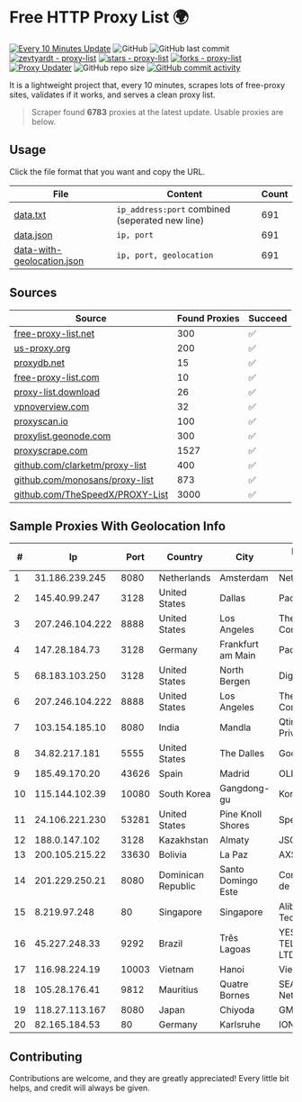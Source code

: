 
# Free HTTP Proxy List 🌍

[![Every 10 Minutes Update](https://github.com/mertguvencli/http-proxy-list/actions/workflows/main.yml/badge.svg?branch=main)](https://github.com/mertguvencli/http-proxy-list/actions/workflows/main.yml)
![GitHub](https://img.shields.io/github/license/mertguvencli/http-proxy-list)
![GitHub last commit](https://img.shields.io/github/last-commit/mertguvencli/http-proxy-list)
[![zevtyardt - proxy-list](https://img.shields.io/static/v1?label=zevtyardt&message=proxy-list&color=blue&logo=github)](https://github.com/zevtyardt/proxy-list "Go to GitHub repo")
[![stars - proxy-list](https://img.shields.io/github/stars/zevtyardt/proxy-list?style=social)](https://github.com/zevtyardt/proxy-list)
[![forks - proxy-list](https://img.shields.io/github/forks/zevtyardt/proxy-list?style=social)](https://github.com/zevtyardt/proxy-list)
[![Proxy Updater](https://github.com/zevtyardt/proxy-list/workflows/Proxy%20Updater/badge.svg)](https://github.com/zevtyardt/proxy-list/actions?query=workflow:"Proxy+Updater")
![GitHub repo size](https://img.shields.io/github/repo-size/zevtyardt/proxy-list)
[![GitHub commit activity](https://img.shields.io/github/commit-activity/m/zevtyardt/proxy-list?logo=commits)](https://github.com/zevtyardt/proxy-list/commits/main)

It is a lightweight project that, every 10 minutes, scrapes lots of free-proxy sites, validates if it works, and serves a clean proxy list.

> Scraper found **6783** proxies at the latest update. Usable proxies are below.

## Usage

Click the file format that you want and copy the URL.

|File|Content|Count|
|----|-------|-----|
|[data.txt](https://raw.githubusercontent.com/mertguvencli/http-proxy-list/main/proxy-list/data.txt)|`ip_address:port` combined (seperated new line)|691|
|[data.json](https://raw.githubusercontent.com/mertguvencli/http-proxy-list/main/proxy-list/data.json)|`ip, port`|691|
|[data-with-geolocation.json](https://raw.githubusercontent.com/mertguvencli/http-proxy-list/main/proxy-list/data-with-geolocation.json)|`ip, port, geolocation`|691|

## Sources

|Source|Found Proxies|Succeed|
|------|-------------|-------|
|[free-proxy-list.net](https://free-proxy-list.net)|300|✅|
|[us-proxy.org](https://www.us-proxy.org)|200|✅|
|[proxydb.net](http://proxydb.net)|15|✅|
|[free-proxy-list.com](https://free-proxy-list.com/?page=&port=&type%5B%5D=http&type%5B%5D=https&up_time=0&search=Search)|10|✅|
|[proxy-list.download](https://www.proxy-list.download/HTTP)|26|✅|
|[vpnoverview.com](https://vpnoverview.com/privacy/anonymous-browsing/free-proxy-servers)|32|✅|
|[proxyscan.io](https://www.proxyscan.io)|100|✅|
|[proxylist.geonode.com](https://proxylist.geonode.com/api/proxy-list?limit=300&page=1&sort_by=lastChecked&sort_type=desc&protocols=http,https)|300|✅|
|[proxyscrape.com](https://api.proxyscrape.com/v2/?request=displayproxies&protocol=http&timeout=10000&country=all&ssl=all&anonymity=all)|1527|✅|
|[github.com/clarketm/proxy-list](https://raw.githubusercontent.com/clarketm/proxy-list/master/proxy-list-raw.txt)|400|✅|
|[github.com/monosans/proxy-list](https://raw.githubusercontent.com/monosans/proxy-list/main/proxies/http.txt)|873|✅|
|[github.com/TheSpeedX/PROXY-List](https://raw.githubusercontent.com/TheSpeedX/PROXY-List/master/http.txt)|3000|✅|


## Sample Proxies With Geolocation Info

|#|Ip|Port|Country|City|Internet Service Provider|
|-|--|----|-------|----|-------------------------|
|1|31.186.239.245|8080|Netherlands|Amsterdam|NetSkope Inc|
|2|145.40.99.247|3128|United States|Dallas|Packet Host, Inc.|
|3|207.246.104.222|8888|United States|Los Angeles|The Constant Company|
|4|147.28.184.73|3128|Germany|Frankfurt am Main|Packet Host, Inc.|
|5|68.183.103.250|3128|United States|North Bergen|DigitalOcean, LLC|
|6|207.246.104.222|8888|United States|Los Angeles|The Constant Company|
|7|103.154.185.10|8080|India|Mandla|Qtime Businesses Private Limited|
|8|34.82.217.181|5555|United States|The Dalles|Google LLC|
|9|185.49.170.20|43626|Spain|Madrid|OLIVE|
|10|115.144.102.39|10080|South Korea|Gangdong-gu|Korea Telecom|
|11|24.106.221.230|53281|United States|Pine Knoll Shores|Spectrum|
|12|188.0.147.102|3128|Kazakhstan|Almaty|JSC "KazTransCom"|
|13|200.105.215.22|33630|Bolivia|La Paz|AXS Bolivia S. A.|
|14|201.229.250.21|8080|Dominican Republic|Santo Domingo Este|Compañía Dominicana de Teléfonos S. A.|
|15|8.219.97.248|80|Singapore|Singapore|Alibaba (US) Technology Co., Ltd.|
|16|45.227.248.33|9292|Brazil|Três Lagoas|YES TELECOM TELECOMUNICAÇÕES LTDA|
|17|116.98.224.19|10003|Vietnam|Hanoi|Viettel Corporation|
|18|105.28.176.41|9812|Mauritius|Quatre Bornes|SEACOM Limited Networks|
|19|118.27.113.167|8080|Japan|Chiyoda|GMO Internet, Inc.|
|20|82.165.184.53|80|Germany|Karlsruhe|IONOS SE|



## Contributing

Contributions are welcome, and they are greatly appreciated! Every
little bit helps, and credit will always be given.

